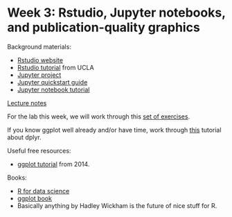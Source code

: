 # Week 3: Rstudio, Jupyter notebooks, and publication-quality graphics

Background materials:

* [Rstudio website](https://www.rstudio.com/)
* [Rstudio tutorial](http://web.cs.ucla.edu/~gulzar/rstudio/basic-tutorial.html) from UCLA
* [Jupyter project](http://jupyter.org/)
* [Jupyter quickstart guide](https://jupyter-notebook-beginner-guide.readthedocs.io/en/latest/)
* [Jupyter notebook tutorial](https://www.datacamp.com/community/tutorials/tutorial-jupyter-notebook)

[Lecture notes](LabNotebooks.html)

For the lab this week, we will work through this [set of exercises](http://tutorials.iq.harvard.edu/R/Rgraphics/Rgraphics.html).

If you know ggplot well already and/or have time, work through
[this](http://genomicsclass.github.io/book/pages/dplyr_tutorial.html) tutorial about dplyr.

Useful free resources:

* [ggplot tutorial](http://zevross.com/blog/2014/08/04/beautiful-plotting-in-r-a-ggplot2-cheatsheet-3/) from 2014.

Books:

* [R for data science](https://www.amazon.com/Data-Science-Transform-Visualize-Model/dp/1491910399/)
* [ggplot book](https://www.amazon.com/ggplot2-Elegant-Graphics-Data-Analysis/dp/331924275X)
* Basically anything by Hadley Wickham is the future of nice stuff for R.
